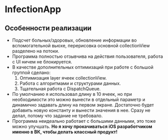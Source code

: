 # InfectionApp

## Особенности реализации

- Подсчет больных/здоровых, обновление информации во вспомогательной вьюхе, перерисовка основной collectionView разделено на потоки.
- Программа полностью отзывчива на действия пользователя, работа с UI ничем не блокируется.
- В качестве дополнительных оптимизаций при работе с большой группой сделано:
  1. Оптимизация layer ячеек collectionView.
  2. Работа с алгоритмами и структурами данных.
  3. Тщательная работа с DispatchQueue.
- По умолчанию я использовал длину в 10 ячеек, но при необходимости это можно вынести в отдельный параметр и динамично задавать длину на первом экране. Достаточно будет добавить новую константу и вынести значения в нее. Сразу не делал, потому что задание не требовало.
- Программа неидеально работает с большими данными, это тоже можно улучшать. __Но я хочу прокачиваться iOS разработчиком именно в ВК, чтобы делать классный продукт!__
